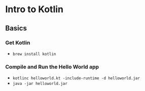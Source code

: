 # Intro to Kotlin

## Basics

### Get Kotlin

* `brew install kotlin`

### Compile and Run the Hello World app

* `kotlinc helloworld.kt -include-runtime -d helloworld.jar`
* `java -jar helloworld.jar`

